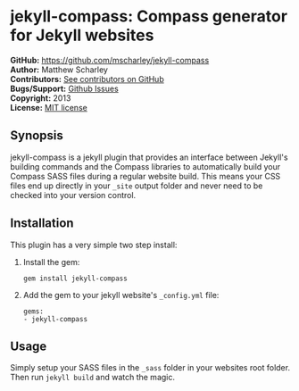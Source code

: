 jekyll-compass: Compass generator for Jekyll websites
=====================================================

**GitHub:** https://github.com/mscharley/jekyll-compass  
**Author:** Matthew Scharley  
**Contributors:** [See contributors on GitHub][gh-contrib]  
**Bugs/Support:** [Github Issues][gh-issues]  
**Copyright:** 2013  
**License:** [MIT license][license]

Synopsis
--------

jekyll-compass is a jekyll plugin that provides an interface between Jekyll's building commands and the Compass
libraries to automatically build your Compass SASS files during a regular website build. This means your CSS files
end up directly in your `_site` output folder and never need to be checked into your version control.

Installation
------------

This plugin has a very simple two step install:

1.  Install the gem:

        gem install jekyll-compass

2.  Add the gem to your jekyll website's `_config.yml` file:

        gems:
        - jekyll-compass

Usage
-----

Simply setup your SASS files in the `_sass` folder in your websites root folder. Then run `jekyll build` and watch the
magic.

  [license]: https://raw.github.com/mscharley/jekyll-compass/master/LICENSE
  [gh-contrib]: https://github.com/mscharley/jekyll-compass/graphs/contributors
  [gh-issues]: https://github.com/mscharley/jekyll-compass/issues

